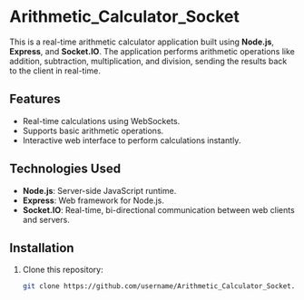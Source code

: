 # Arithmetic_Calculator_Socket

This is a real-time arithmetic calculator application built using **Node.js**, **Express**, and **Socket.IO**. The application performs arithmetic operations like addition, subtraction, multiplication, and division, sending the results back to the client in real-time.

## Features

- Real-time calculations using WebSockets.
- Supports basic arithmetic operations.
- Interactive web interface to perform calculations instantly.

## Technologies Used

- **Node.js**: Server-side JavaScript runtime.
- **Express**: Web framework for Node.js.
- **Socket.IO**: Real-time, bi-directional communication between web clients and servers.

## Installation

1. Clone this repository:
   ```bash
   git clone https://github.com/username/Arithmetic_Calculator_Socket.git

